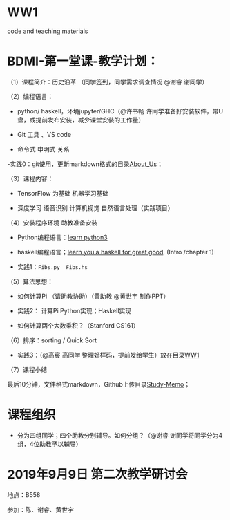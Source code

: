 # WW1 
code and teaching materials 

# BDMI-第一堂课-教学计划：

（1）课程简介：历史沿革 （同学签到，同学需求调查情况 @谢睿 谢同学） 

（2）编程语言：

- python/ haskell，环境jupyter/GHC（@许书畅 许同学准备好安装软件，带U盘，或提前发布安装，减少课堂安装的工作量）

- Git 工具 、VS code 

- 命令式 申明式 关系

-实践0：git使用，更新markdown格式的目录[About_Us](https://github.com/saturn-lab/BDMI-2019A/blob/master/Course-Projects/Course_Project_0.md)；

（3）课程内容：

- TensorFlow 为基础 机器学习基础 

- 深度学习 语音识别 计算机视觉 自然语言处理（实践项目）

（4）安装程序环境  助教准备安装 

- Python编程语言：[learn python3](https://github.com/jerry-git/learn-python3)  

- haskell编程语言；[learn you a haskell for great good](http://learnyouahaskell.com/). (Intro /chapter 1)

- 实践1：``Fibs.py  Fibs.hs`` 

（5）算法思想：

- 如何计算Pi （请助教协助）（黄助教 @黄世宇 制作PPT）

- 实践2： 计算Pi Python实现；Haskell实现 

- 如何计算两个大数乘积？（Stanford CS161）

（6）排序：sorting / Quick Sort

- 实践3：（@高宸 高同学 整理好样码，提前发给学生）放在目录[WW1](https://github.com/saturn-lab/BDMI-2019A/tree/master/WW1)

（7）课程小结

最后10分钟，文件格式markdown，Github上传目录[Study-Memo](https://github.com/saturn-lab/BDMI-2019A/tree/master/Study-Memo)；

# 课程组织

- 分为四组同学；四个助教分别辅导。如何分组？（@谢睿 谢同学将同学分为4组，4位助教予以辅导） 

# 2019年9月9日 第二次教学研讨会

地点：B558 

参加：陈、谢睿、黄世宇
